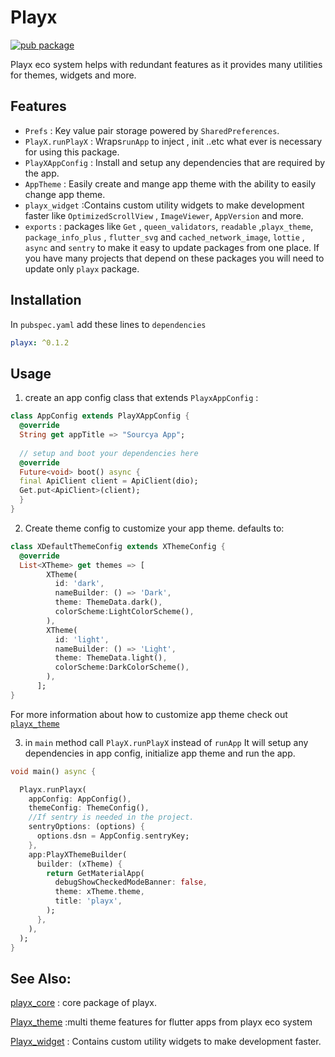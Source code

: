 
# Playx  
 [![pub package](https://img.shields.io/pub/v/playx.svg?color=1284C5)](https://pub.dev/packages/playx)

 Playx eco system helps with redundant features as it provides many utilities for themes, widgets and more.


## Features  
 - `Prefs`  :  Key value pair storage powered by `SharedPreferences`.
 - `PlayX.runPlayX`  : Wraps`runApp` to inject , init ..etc what ever is necessary for using this package.
- ``PlayXAppConfig`` : Install and setup any dependencies that are required by the app.               
- ``AppTheme``  : Easily create and mange app theme with the ability to easily change app theme.  
-  `playx_widget` :Contains custom utility widgets to make development faster like `OptimizedScrollView`
    , `ImageViewer`, `AppVersion` and more.
- ``exports``  : packages like `Get` , `queen_validators`, `readable` ,`playx_theme`, `package_info_plus`
   , `flutter_svg` and `cached_network_image`, `lottie` , `async` and `sentry`
  to make it easy to update packages from one place.
  If you have many projects that depend on these packages you will need to update only `playx` package.
  
  
## Installation  
  
In `pubspec.yaml` add these lines to `dependencies`  
  
```yaml  
playx: ^0.1.2
```  
  
## Usage  
  
1.  create an app config class that extends ``PlayxAppConfig`` :
```dart
class AppConfig extends PlayXAppConfig {  
  @override  
  String get appTitle => "Sourcya App";  
  
  // setup and boot your dependencies here  
  @override  
  Future<void> boot() async {  
  final ApiClient client = ApiClient(dio);  
  Get.put<ApiClient>(client);  
  }  
}
```
2. Create theme config to customize your app theme.
defaults to: 
```dart
class XDefaultThemeConfig extends XThemeConfig {
  @override
  List<XTheme> get themes => [
        XTheme(
          id: 'dark',
          nameBuilder: () => 'Dark',
          theme: ThemeData.dark(),
          colorScheme:LightColorScheme(),
        ),
        XTheme(
          id: 'light',
          nameBuilder: () => 'Light',
          theme: ThemeData.light(),
          colorScheme:DarkColorScheme(),
        ),
      ];
}
```

For more information about how to customize app theme check out [`playx_theme`](https://github.com/playx-flutter/playx_theme)

3. in `main` method call `PlayX.runPlayX` instead of `runApp` 
It will setup any dependencies in app config, initialize app theme and run the app. 
```dart
void main() async {

  Playx.runPlayx(
    appConfig: AppConfig(),
    themeConfig: ThemeConfig(),
    //If sentry is needed in the project.
    sentryOptions: (options) {
      options.dsn = AppConfig.sentryKey;
    },
    app:PlayXThemeBuilder(
      builder: (xTheme) {
        return GetMaterialApp(
          debugShowCheckedModeBanner: false,
          theme: xTheme.theme,
          title: 'playx',
        );
      },
    ), 
  );
}
```
## See Also:
 [playx_core](https://pub.dev/packages/playx_core) : core package of playx.
 
[Playx_theme](https://pub.dev/packages/playx_theme) :multi theme features for flutter apps from playx eco system

[Playx_widget](https://pub.dev/packages/playx_widget) : Contains custom utility widgets to make development faster.

